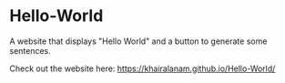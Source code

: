# Hello-World
A website that displays "Hello World" and a button to generate some sentences.

Check out the website here: https://khairalanam.github.io/Hello-World/
